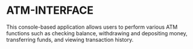 # ATM-INTERFACE
This console-based application allows users to perform various ATM functions such as checking balance, withdrawing and depositing money, transferring funds, and viewing transaction history.
